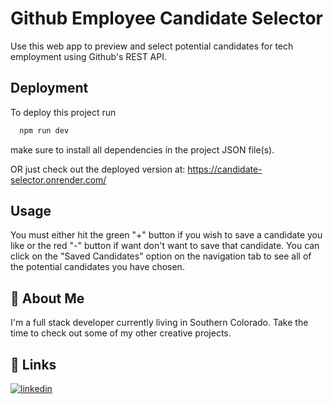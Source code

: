 
# Github Employee Candidate Selector

Use this web app to preview and select potential candidates for tech employment using Github's REST API.


## Deployment

To deploy this project run

```bash
  npm run dev
```

make sure to install all dependencies in the project JSON file(s).

OR just check out the deployed version at: https://candidate-selector.onrender.com/


## Usage

You must either hit the green "+" button if you wish to save a candidate you like or the red "-" button if want don't want to save that candidate. You can click on the "Saved Candidates" option on the navigation tab to see all of the potential candidates you have chosen.

## 🚀 About Me
I'm a full stack developer currently living in Southern Colorado. Take the time to check out some of my other creative projects.


## 🔗 Links

[![linkedin](https://img.shields.io/badge/linkedin-0A66C2?style=for-the-badge&logo=linkedin&logoColor=white)](www.linkedin.com/in/garrett-pearson-909854225)

